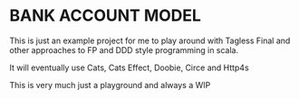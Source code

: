 # BANK ACCOUNT MODEL

This is just an example project for me to play around with Tagless Final and other approaches to FP and DDD style programming in scala. 

It will eventually use Cats, Cats Effect, Doobie, Circe and Http4s


This is very much just a playground and always a WIP